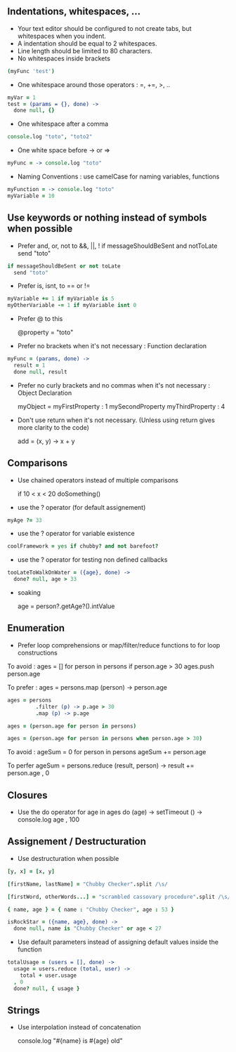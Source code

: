 ## Indentations, whitespaces, ...

- Your text editor should be configured to not create tabs, but whitespaces when you indent. 
- A indentation should be equal to 2 whitespaces. 
- Line length should be limited to 80 characters.
- No whitespaces inside brackets
```coffeescript
(myFunc 'test')
```
- One whitespace around those operators : =, +=, >, ..
```coffeescript
myVar = 1
test = (params = {}, done) -> 
  done null, {}
```
- One whitespace after a comma
```coffeescript
console.log "toto", "toto2"
```
- One white space before -> or => 
```coffeescript
myFunc = -> console.log "toto"
```
- Naming Conventions : use camelCase for naming variables, functions
```coffeescript
myFunction = -> console.log "toto"
myVariable = 10
```

## Use keywords or nothing instead of symbols when possible 

- Prefer and, or, not to &&, ||, !
    if messageShouldBeSent and notToLate
      send "toto"
```coffeescript
if messageShouldBeSent or not toLate
  send "toto"
```
- Prefer is, isnt, to == or !=
```coffeescript
myVariable += 1 if myVariable is 5 
myOtherVariable -= 1 if myVariable isnt 0
```
- Prefer @ to this
  
    @property = "toto"

- Prefer no brackets when it's not necessary : Function declaration 
```coffeescript
myFunc = (params, done) -> 
  result = 1
  done null, result
```
- Prefer no curly brackets and no commas when it's not necessary : Object Declaration 
    
    myObject = 
      myFirstProperty : 1
      mySecondProperty
      myThirdProperty : 4

- Don't use return when it's not necessary. (Unless using return gives more clarity to the code) 
    
    add = (x, y) -> 
      x + y


## Comparisons
  
- Use chained operators instead of multiple comparisons
    
    if 10 < x < 20 
      doSomething()
      
- use the ? operator (for default assignement)
```coffeescript
myAge ?= 33
```
- use the ? operator for variable existence
```coffeescript
coolFramework = yes if chubby? and not barefoot?
```
- use the ? operator for testing non defined callbacks
```coffeescript
tooLateToWalkOnWater = ({age}, done) -> 
  done? null, age > 33
```
- soaking
    
    age = person?.getAge?().intValue
    

## Enumeration 

- Prefer loop comprehensions or map/filter/reduce functions to for loop constructions

To avoid : 
    ages = []
    for person in persons
      if person.age > 30
        ages.push person.age
 
To prefer : 
    ages = persons.map (person) -> person.age
```coffeescript
ages = persons
         .filter (p) -> p.age > 30
         .map (p) -> p.age

ages = (person.age for person in persons)

ages = (person.age for person in persons when person.age > 30)
```
To avoid : 
    ageSum = 0
    for person in persons
      ageSum += person.age

To perfer
    ageSum = persons.reduce (result, person) -> 
      result += person.age
    , 0


## Closures

- Use the do operator
    for age in ages
      do (age) -> 
        setTimeout () -> 
          console.log age
        , 100


## Assignement / Destructuration

- Use destructuration when possible
```coffeescript
[y, x] = [x, y]

[firstName, lastName] = "Chubby Checker".split /\s/

[firstWord, otherWords...] = "scrambled cassovary procedure".split /\s/ 

{ name, age } = { name : "Chubby Checker", age : 53 }

isRockStar = ({name, age}, done) -> 
  done null, name is "Chubby Checker" or age < 27
```
- Use default parameters instead of assigning default values inside the function
```coffeescript
totalUsage = (users = [], done) -> 
  usage = users.reduce (total, user) -> 
    total + user.usage
  , 0
  done? null, { usage }
```

## Strings 

- Use interpolation instead of concatenation
    
    console.log "#{name} is #{age} old"


